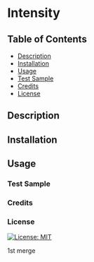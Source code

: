 # Intensity

## Table of Contents

- [Description](#description)
- [Installation](#installation)
- [Usage](#usage)
- [Test Sample](#test-sample)
- [Credits](#credits)
- [License](#license)

## Description

## Installation

## Usage

### Test Sample

### Credits

### License

[![License: MIT](https://img.shields.io/badge/License-MIT-yellow.svg)](https://opensource.org/licenses/MIT)


1st merge